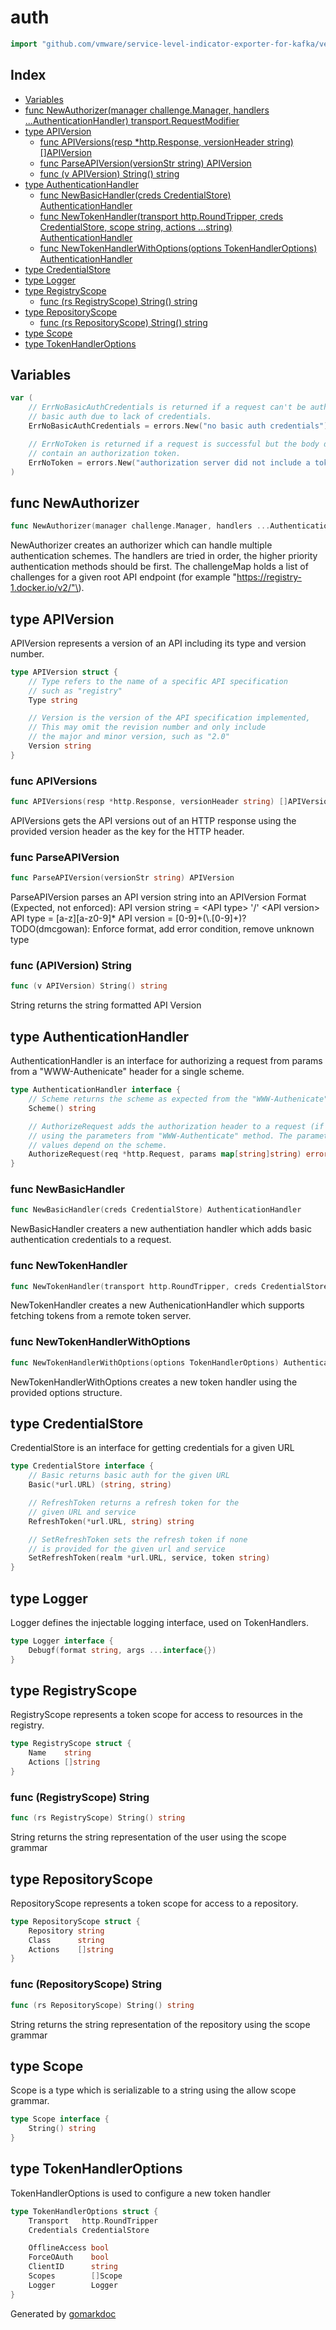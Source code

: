 <!-- Code generated by gomarkdoc. DO NOT EDIT -->

# auth

```go
import "github.com/vmware/service-level-indicator-exporter-for-kafka/vendor/github.com/docker/distribution/registry/client/auth"
```

## Index

- [Variables](<#variables>)
- [func NewAuthorizer(manager challenge.Manager, handlers ...AuthenticationHandler) transport.RequestModifier](<#func-newauthorizer>)
- [type APIVersion](<#type-apiversion>)
  - [func APIVersions(resp *http.Response, versionHeader string) []APIVersion](<#func-apiversions>)
  - [func ParseAPIVersion(versionStr string) APIVersion](<#func-parseapiversion>)
  - [func (v APIVersion) String() string](<#func-apiversion-string>)
- [type AuthenticationHandler](<#type-authenticationhandler>)
  - [func NewBasicHandler(creds CredentialStore) AuthenticationHandler](<#func-newbasichandler>)
  - [func NewTokenHandler(transport http.RoundTripper, creds CredentialStore, scope string, actions ...string) AuthenticationHandler](<#func-newtokenhandler>)
  - [func NewTokenHandlerWithOptions(options TokenHandlerOptions) AuthenticationHandler](<#func-newtokenhandlerwithoptions>)
- [type CredentialStore](<#type-credentialstore>)
- [type Logger](<#type-logger>)
- [type RegistryScope](<#type-registryscope>)
  - [func (rs RegistryScope) String() string](<#func-registryscope-string>)
- [type RepositoryScope](<#type-repositoryscope>)
  - [func (rs RepositoryScope) String() string](<#func-repositoryscope-string>)
- [type Scope](<#type-scope>)
- [type TokenHandlerOptions](<#type-tokenhandleroptions>)


## Variables

```go
var (
    // ErrNoBasicAuthCredentials is returned if a request can't be authorized with
    // basic auth due to lack of credentials.
    ErrNoBasicAuthCredentials = errors.New("no basic auth credentials")

    // ErrNoToken is returned if a request is successful but the body does not
    // contain an authorization token.
    ErrNoToken = errors.New("authorization server did not include a token in the response")
)
```

## func NewAuthorizer

```go
func NewAuthorizer(manager challenge.Manager, handlers ...AuthenticationHandler) transport.RequestModifier
```

NewAuthorizer creates an authorizer which can handle multiple authentication schemes. The handlers are tried in order, the higher priority authentication methods should be first. The challengeMap holds a list of challenges for a given root API endpoint \(for example "https://registry-1.docker.io/v2/"\).

## type APIVersion

APIVersion represents a version of an API including its type and version number.

```go
type APIVersion struct {
    // Type refers to the name of a specific API specification
    // such as "registry"
    Type string

    // Version is the version of the API specification implemented,
    // This may omit the revision number and only include
    // the major and minor version, such as "2.0"
    Version string
}
```

### func APIVersions

```go
func APIVersions(resp *http.Response, versionHeader string) []APIVersion
```

APIVersions gets the API versions out of an HTTP response using the provided version header as the key for the HTTP header.

### func ParseAPIVersion

```go
func ParseAPIVersion(versionStr string) APIVersion
```

ParseAPIVersion parses an API version string into an APIVersion Format \(Expected, not enforced\): API version string = \<API type\> '/' \<API version\> API type = \[a\-z\]\[a\-z0\-9\]\* API version = \[0\-9\]\+\(\\.\[0\-9\]\+\)? TODO\(dmcgowan\): Enforce format, add error condition, remove unknown type

### func \(APIVersion\) String

```go
func (v APIVersion) String() string
```

String returns the string formatted API Version

## type AuthenticationHandler

AuthenticationHandler is an interface for authorizing a request from params from a "WWW\-Authenicate" header for a single scheme.

```go
type AuthenticationHandler interface {
    // Scheme returns the scheme as expected from the "WWW-Authenicate" header.
    Scheme() string

    // AuthorizeRequest adds the authorization header to a request (if needed)
    // using the parameters from "WWW-Authenticate" method. The parameters
    // values depend on the scheme.
    AuthorizeRequest(req *http.Request, params map[string]string) error
}
```

### func NewBasicHandler

```go
func NewBasicHandler(creds CredentialStore) AuthenticationHandler
```

NewBasicHandler creaters a new authentiation handler which adds basic authentication credentials to a request.

### func NewTokenHandler

```go
func NewTokenHandler(transport http.RoundTripper, creds CredentialStore, scope string, actions ...string) AuthenticationHandler
```

NewTokenHandler creates a new AuthenicationHandler which supports fetching tokens from a remote token server.

### func NewTokenHandlerWithOptions

```go
func NewTokenHandlerWithOptions(options TokenHandlerOptions) AuthenticationHandler
```

NewTokenHandlerWithOptions creates a new token handler using the provided options structure.

## type CredentialStore

CredentialStore is an interface for getting credentials for a given URL

```go
type CredentialStore interface {
    // Basic returns basic auth for the given URL
    Basic(*url.URL) (string, string)

    // RefreshToken returns a refresh token for the
    // given URL and service
    RefreshToken(*url.URL, string) string

    // SetRefreshToken sets the refresh token if none
    // is provided for the given url and service
    SetRefreshToken(realm *url.URL, service, token string)
}
```

## type Logger

Logger defines the injectable logging interface, used on TokenHandlers.

```go
type Logger interface {
    Debugf(format string, args ...interface{})
}
```

## type RegistryScope

RegistryScope represents a token scope for access to resources in the registry.

```go
type RegistryScope struct {
    Name    string
    Actions []string
}
```

### func \(RegistryScope\) String

```go
func (rs RegistryScope) String() string
```

String returns the string representation of the user using the scope grammar

## type RepositoryScope

RepositoryScope represents a token scope for access to a repository.

```go
type RepositoryScope struct {
    Repository string
    Class      string
    Actions    []string
}
```

### func \(RepositoryScope\) String

```go
func (rs RepositoryScope) String() string
```

String returns the string representation of the repository using the scope grammar

## type Scope

Scope is a type which is serializable to a string using the allow scope grammar.

```go
type Scope interface {
    String() string
}
```

## type TokenHandlerOptions

TokenHandlerOptions is used to configure a new token handler

```go
type TokenHandlerOptions struct {
    Transport   http.RoundTripper
    Credentials CredentialStore

    OfflineAccess bool
    ForceOAuth    bool
    ClientID      string
    Scopes        []Scope
    Logger        Logger
}
```



Generated by [gomarkdoc](<https://github.com/princjef/gomarkdoc>)
